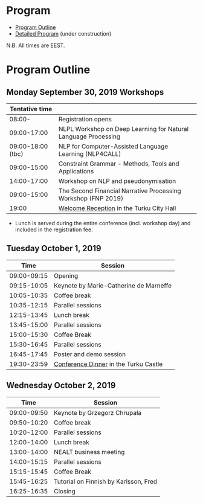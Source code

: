 # Program 

* [Program Outline](#outline)
* [Detailed Program](#) (under construction)

N.B. All times are EEST.

# <a name="outline"></a>Program Outline

## Monday September 30, 2019 Workshops


| Tentative time  |  |
| ------------- | ------------- |
| 08:00- | Registration opens |
| 09:00-17:00 | NLPL Workshop on Deep Learning for Natural Language Processing  |
| 09:00-18:00 (tbc) | NLP for Computer-Assisted Language Learning (NLP4CALL)  |
| 09:00-15:00  | Constraint Grammar - Methods, Tools and Applications |
| 14:00-17:00  | Workshop on NLP and pseudonymisation  |
| 09:00-15:00  | The Second Financial Narrative Processing Workshop (FNP 2019)  |
| 19:00 | [Welcome Reception](https://nodalida2019.org/social.html) in the Turku City Hall |


* Lunch is served during the entire conference (incl. workshop day) and included in the registration fee.


## Tuesday October 1, 2019

| Time  | Session |
| ------------- | ------------- |
| 09:00-09:15  | Opening |
| 09:15-10:05  | Keynote by Marie-Catherine de Marneffe | 
| 10:05-10:35  | Coffee break |
| 10:35-12:15  | Parallel sessions |
| 12:15-13:45  | Lunch break |
| 13:45-15:00  | Parallel sessions |
| 15:00-15:30  | Coffee Break |
| 15:30-16:45 | Parallel sessions |
| 16:45-17:45 | Poster and demo session |
| 19:30-23:59 | [Conference Dinner](https://nodalida2019.org/social.html) in the Turku Castle |

## Wednesday October 2, 2019

| Time  | Session |
| ------------- | ------------- |
| 09:00-09:50  | Keynote by Grzegorz Chrupała | 
| 09:50-10:20  | Coffee break |
| 10:20-12:00  | Parallel sessions |
| 12:00-14:00 | Lunch break |
| 13:00-14:00 | NEALT business meeting | 
| 14:00-15:15  | Parallel sessions |
| 15:15-15:45 | Coffee Break |
| 15:45-16:25 | Tutorial on Finnish by Karlsson, Fred |
| 16:25-16:35 | Closing |


